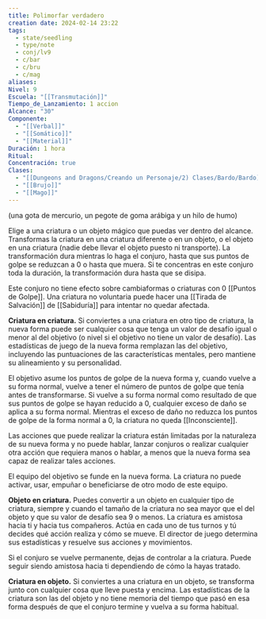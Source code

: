 ```yaml
---
title: Polimorfar verdadero
creation date: 2024-02-14 23:22
tags:
  - state/seedling
  - type/note
  - conj/lv9
  - c/bar
  - c/bru
  - c/mag
aliases: 
Nivel: 9
Escuela: "[[Transmutación]]"
Tiempo_de_Lanzamiento: 1 accion
Alcance: "30"
Componente:
  - "[[Verbal]]"
  - "[[Somático]]"
  - "[[Material]]"
Duración: 1 hora
Ritual: 
Concentración: true
Clases:
  - "[[Dungeons and Dragons/Creando un Personaje/2) Clases/Bardo/Bardo]]"
  - "[[Brujo]]"
  - "[[Mago]]"
---
```

(una gota de mercurio, un pegote de goma arábiga y un hilo de humo)

Elige a una criatura o un objeto mágico que puedas ver dentro del alcance. Transformas la criatura en una criatura diferente o en un objeto, o el objeto en una criatura (nadie debe llevar el objeto puesto ni transporte). La transformación dura mientras lo haga el conjuro, hasta que sus puntos de golpe se reduzcan a 0 o hasta que muera. Si te concentras en este conjuro toda la duración, la transformación dura hasta que se disipa.

Este conjuro no tiene efecto sobre cambiaformas o criaturas con 0 [[Puntos de Golpe]]. Una criatura no voluntaria puede hacer una [[Tirada de Salvación]] de [[Sabiduría]] para intentar no quedar afectada.

**Criatura en criatura.** Si conviertes a una criatura en otro tipo de criatura, la nueva forma puede ser cualquier cosa que tenga un valor de desafío igual o menor al del objetivo (o nivel si el objetivo no tiene un valor de desafío). Las estadísticas de juego de la nueva forma remplazan las del objetivo, incluyendo las puntuaciones de las características mentales, pero mantiene su alineamiento y su personalidad.

El objetivo asume los puntos de golpe de la nueva forma y, cuando vuelve a su forma normal, vuelve a tener el número de puntos de golpe que tenía antes de transformarse. Si vuelve a su forma normal como resultado de que sus puntos de golpe se hayan reducido a 0, cualquier exceso de daño se aplica a su forma normal. Mientras el exceso de daño no reduzca los puntos de golpe de la forma normal a 0, la criatura no queda [[Inconsciente]].

Las acciones que puede realizar la criatura están limitadas por la naturaleza de su nueva forma y no puede hablar, lanzar conjuros o realizar cualquier otra acción que requiera manos o hablar, a menos que la nueva forma sea capaz de realizar tales acciones.

El equipo del objetivo se funde en la nueva forma. La criatura no puede activar, usar, empuñar o beneficiarse de otro modo de este equipo.

**Objeto en criatura.** Puedes convertir a un objeto en cualquier tipo de criatura, siempre y cuando el tamaño de la criatura no sea mayor que el del objeto y que su valor de desafío sea 9 o menos. La criatura es amistosa hacia ti y hacia tus compañeros. Actúa en cada uno de tus turnos y tú decides qué acción realiza y cómo se mueve. El director de juego determina sus estadísticas y resuelve sus acciones y movimientos.

Si el conjuro se vuelve permanente, dejas de controlar a la criatura. Puede seguir siendo amistosa hacia ti dependiendo de cómo la hayas tratado.

**Criatura en objeto.** Si conviertes a una criatura en un objeto, se transforma junto con cualquier cosa que lleve puesta y encima. Las estadísticas de la criatura son las del objeto y no tiene memoria del tiempo que pasó en esa forma después de que el conjuro termine y vuelva a su forma habitual.